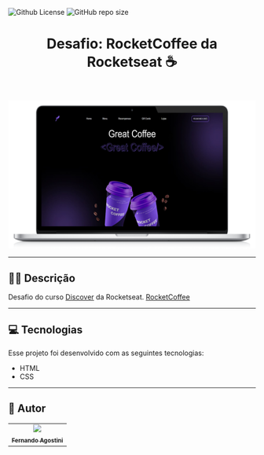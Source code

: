 ![Github License](https://img.shields.io/github/license/FernandoAgostiniSilva/Desafio-RocketCoffee?color=blueviolet)
![GitHub repo size](https://img.shields.io/github/repo-size/FernandoAgostiniSilva/Desafio-RocketCoffee?color=blueviolet)

<h1 align="center">
 Desafio: RocketCoffee da Rocketseat ☕
</h1>

<br>

![ProjetoFinal](https://github.com/FernandoAgostiniSilva/Desafio-RocketCoffee/blob/master/assets/laptop.png)


-----

## ✍🏻 Descrição 

Desafio do curso  [ Discover](https://app.rocketseat.com.br/discover) da Rocketseat.  [ RocketCoffee](https://github.com/FernandoAgostiniSilva/Desafio-RocketCoffee)

-----

## 💻 Tecnologias

Esse projeto foi desenvolvido com as seguintes tecnologias:

- HTML
- CSS

-----


## 👤 Autor<br>
<table>
  <tr>
    <td align="center">
      <a href="https://github.com/FernandoAgostiniSilva">
        <img src="https://avatars.githubusercontent.com/u/102077485?s=400&u=84ad5cbb69eb4620173cdaf5877aa43917b7fc56&v=4" width="100px;" /><br>
        <sub>
          <b>Fernando Agostini</b>
        </sub>
      </a>
    </td>
  </tr>
</table>
